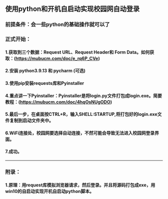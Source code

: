 ## 使用python和开机自启动实现校园网自动登录

### 前提条件：会一些python的基础操作就可以了

### 正式开始：

   #### 1.获取到三个数据：Request  URL、Request Header和  Form Data。如何获取：(https://mubucm.com/doc/e_rq6P_CVe)
    
   #### 2.安装 python3.9.13 和  pycharm (可选)
    
   #### 3.使用pip安装requests库和Pyinstaller
    
   #### 4.重点讲一下Pyinstaller：Pyinstaller是将login.py文件打包成login.exe。简要教程：(https://mubucm.com/doc/4hqOsNUgODO)
   
   #### 5.最后一步，在桌面按CTRL+R，输入SHELL:STARTUP,将打包好的login.exe文件复制到启动文件夹中。
   
   #### 6.WiFi连接处，校园网要选择自动连接，不然可能会导致无法进入校园网登录界面。
   
   #### 7.成功。
---------------------------------------------------------------------------------------------------------------------------------------------------------------
### 附录：
  #### 1.原理：用request库模拟浏览器请求，然后登录。并且将源码打包成exe，用win10的自启动实现开机自启动python脚本。

